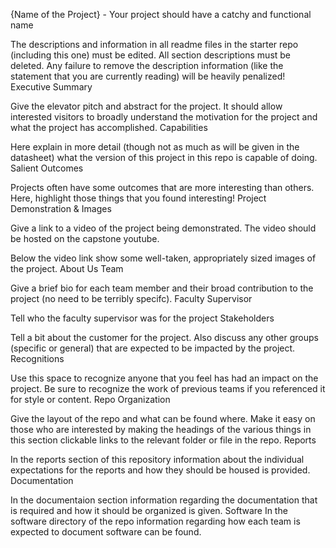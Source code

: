 {Name of the Project} - Your project should have a catchy and functional name

The descriptions and information in all readme files in the starter repo (including this one) must be edited. All section descriptions must be deleted. Any failure to remove the description information (like the statement that you are currently reading) will be heavily penalized!
Executive Summary

Give the elevator pitch and abstract for the project. It should allow interested visitors to broadly understand the motivation for the project and what the project has accomplished.
Capabilities

Here explain in more detail (though not as much as will be given in the datasheet) what the version of this project in this repo is capable of doing.
Salient Outcomes

Projects often have some outcomes that are more interesting than others. Here, highlight those things that you found interesting!
Project Demonstration & Images

Give a link to a video of the project being demonstrated. The video should be hosted on the capstone youtube.

Below the video link show some well-taken, appropriately sized images of the project.
About Us
Team

Give a brief bio for each team member and their broad contribution to the project (no need to be terribly specifc).
Faculty Supervisor

Tell who the faculty supervisor was for the project
Stakeholders

Tell a bit about the customer for the project. Also discuss any other groups (specific or general) that are expected to be impacted by the project.
Recognitions

Use this space to recognize anyone that you feel has had an impact on the project. Be sure to recognize the work of previous teams if you referenced it for style or content.
Repo Organization

Give the layout of the repo and what can be found where. Make it easy on those who are interested by making the headings of the various things in this section clickable links to the relevant folder or file in the repo.
Reports

In the reports section of this repository information about the individual expectations for the reports and how they should be housed is provided.
Documentation

In the documentaion section information regarding the documentation that is required and how it should be organized is given.
Software
In the software directory of the repo information regarding how each team is expected to document software can be found.
